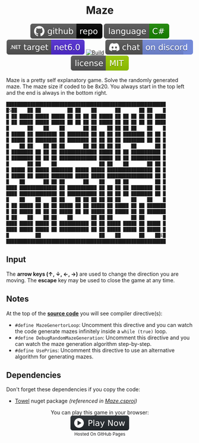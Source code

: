 <h1 align="center">
	Maze
</h1>

<p align="center">
	<a href="https://github.com/ZacharyPatten/dotnet-console-games" alt="GitHub repo"><img alt="flat" src="../../.github/resources/github-repo-black.svg"></a>
	<a href="https://docs.microsoft.com/en-us/dotnet/csharp/" alt="GitHub repo"><img alt="Language C#" src="../../.github/resources/language-csharp.svg"></a>
	<a href="https://dotnet.microsoft.com/download"><img src="../../.github/resources/dotnet-badge.svg" title="Target Framework" alt="Target Framework"></a>
	<a href="https://github.com/ZacharyPatten/dotnet-console-games/actions"><img src="https://github.com/ZacharyPatten/dotnet-console-games/workflows/Maze%20Build/badge.svg" title="Goto Build" alt="Build"></a>
	<a href="https://discord.gg/4XbQbwF" alt="Discord"><img src="../../.github/resources/discord-badge.svg" title="Go To Discord Server" alt="Discord"/></a>
	<a href="../../LICENSE" alt="license"><img src="../../.github/resources/license-MIT-green.svg" /></a>
</p>

Maze is a pretty self explanatory game. Solve the randomly generated maze. The maze size if coded to be 8x20. You always start in the top left and the end is always in the bottom right.

```
████████████████████████████████████████████████████████████
█S██    ██ ██          ██ ██    ██       ██       ██ ██    █
█ ██ █████ █████ █████ ██ ██ ██ ██ █████ ██ ██ ██ ██ ██ ████
█ ██ █████ █████ █████ ██ ██ ██ ██ █████ ██ ██ ██ ██ ██ ████
█       ██    ██    ██       ██ ██    ██ ██ ██ ██    ██    █
█ █████ ██ ████████ ██ ████████ ██ ██ ██ ██ ████████ ██ ██ █
█ █████ ██ ████████ ██ ████████ ██ ██ ██ ██ ████████ ██ ██ █
█    ██ ██    ██ ██ ██       ██ ██ ██ ██ ██    ██       ██ █
█ ████████ ██ ██ ██ ██████████████ █████ ██ ██ ███████████ █
█ ████████ ██ ██ ██ ██████████████ █████ ██ ██ ███████████ █
█       ██ ██    ██                ██ ██    ██       ██ ██ █
█ █████ ██ █████ ████████ █████ █████ █████████████████ ██ █
█ █████ ██ █████ ████████ █████ █████ █████████████████ ██ █
█    ██       ██ ██ ██       ██    ██    ██ ██          ██ █
████ ██████████████ ██ ███████████ ██ ██ ██ ██ ████████ ██ █
████ ██████████████ ██ ███████████ ██ ██ ██ ██ ████████ ██ █
█    ██    ██    ██ ██    ██ ██ ██ ██ ██ ██    ██    ██    █
█ ██ █████ ██ ██ ██ █████ ██ ██ █████ ██ █████ ██ ██ ███████
█ ██ █████ ██ ██ ██ █████ ██ ██ █████ ██ █████ ██ ██ ███████
█ ██    ██    ██ ██    ██       ██ ██ ██       ██ ██       █
████ █████ █████ ██ ███████████ ██ ██ █████ █████ ██ █████ █
████ █████ █████ ██ ███████████ ██ ██ █████ █████ ██ █████ █
█          ██                      ██    ██       ██    ██E█
████████████████████████████████████████████████████████████
```

## Input

The **arrow keys (↑, ↓, ←, →)** are used to change the direction you are moving. The **escape** key may be used to close the game at any time.

## Notes

At the top of the **[source code](Program.cs)** you will see compiler directive(s):
- `#define MazeGenertorLoop`: Uncomment this directive and you can watch the code generate mazes infinitely inside a `while (true)` loop.
- `#define DebugRandomMazeGeneration`: Uncomment this directive and you can watch the maze generation algorithm step-by-step.
- `#define UsePrims`: Uncomment this directive to use an alternative algorithm for generating mazes.

## Dependencies

Don't forget these dependencies if you copy the code:

- [Towel](https://github.com/ZacharyPatten/Towel) nuget package _(referenced in [Maze.csproj](Maze.csproj))_

<p align="center">
	You can play this game in your browser:
	<br />
	<a href="https://zacharypatten.github.io/dotnet-console-games/Maze" alt="Play Now">
		<sub><img height="40"src="../../.github/resources/play-badge.svg" title="Play Now" alt="Play Now"/></sub>
	</a>
	<br />
	<sup>Hosted On GitHub Pages</sup>
</p>
